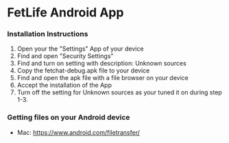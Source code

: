 # FetLife Android App

### Installation Instructions

1. Open your the "Settings" App of your device
2. Find and open "Security Settings"
3. Find and turn on setting with description: Unknown sources
4. Copy the fetchat-debug.apk file to your device
5. Find and open the apk file with a file browser on your device
6. Accept the installation of the App
7. Turn off the setting for Unknown sources as your tuned it on during step 1-3.


### Getting files on your Android device

- Mac: https://www.android.com/filetransfer/
